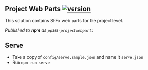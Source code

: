 ## Project Web Parts [![version](https://img.shields.io/badge/version-1.2.8-yellow.svg)](https://semver.org)

This solution contains SPFx web parts for the project level.

_Published to **npm** as `pp365-projectwebparts`_

## Serve
- Take a copy of `config/serve.sample.json` and name it `serve.json`
- Run `npm run serve`